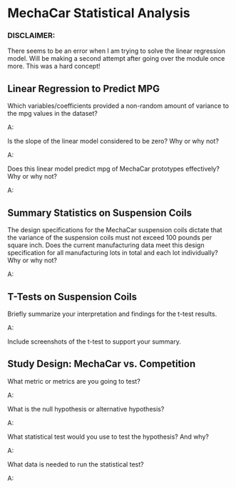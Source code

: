 # MechaCar Statistical Analysis

### DISCLAIMER: 

There seems to be an error when I am trying to solve the linear regression model. Will be making a second attempt after going over the module once more. This was a hard concept!

## Linear Regression to Predict MPG

Which variables/coefficients provided a non-random amount of variance to the mpg values in the dataset?

A:

Is the slope of the linear model considered to be zero? Why or why not?

A:

Does this linear model predict mpg of MechaCar prototypes effectively? Why or why not?

A:

## Summary Statistics on Suspension Coils

The design specifications for the MechaCar suspension coils dictate that the variance of the suspension coils must not exceed 100 pounds per square inch. Does the current manufacturing data meet this design specification for all manufacturing lots in total and each lot individually? Why or why not?

A:

## T-Tests on Suspension Coils

Briefly summarize your interpretation and findings for the t-test results. 

A: 

Include screenshots of the t-test to support your summary.

## Study Design: MechaCar vs. Competition

What metric or metrics are you going to test?

A: 

What is the null hypothesis or alternative hypothesis?

A:

What statistical test would you use to test the hypothesis? And why?

A:

What data is needed to run the statistical test?

A: 
